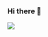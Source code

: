 ### Hi there 👋

<img src="https://img.shields.io/badge/selenium-007396?style=for-the-badge&logo=selenium&logoColor=white">
